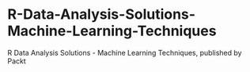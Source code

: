 # R-Data-Analysis-Solutions-Machine-Learning-Techniques
R Data Analysis Solutions - Machine Learning Techniques, published by Packt
